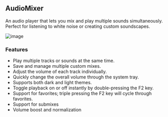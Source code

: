 ## AudioMixer

An audio player that lets you mix and play multiple sounds simultaneously. Perfect for listening to white noise or creating custom soundscapes.

![image](https://github.com/user-attachments/assets/b25796b0-abf7-4a65-ab50-f8bba27e895e)

### Features
- Play multiple tracks or sounds at the same time.  
- Save and manage multiple custom mixes.  
- Adjust the volume of each track individually.  
- Quickly change the overall volume through the system tray.  
- Supports both dark and light themes.  
- Toggle playback on or off instantly by double-pressing the F2 key.  
- Support for favorites; triple pressing the F2 key will cycle through favorites.
- Support for submixes
- Volume boost and normalization